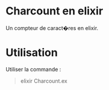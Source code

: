 # Charcount en elixir
Un compteur de caract�res en elixir.

# Utilisation
Utiliser la commande :
> elixir Charcount.ex
